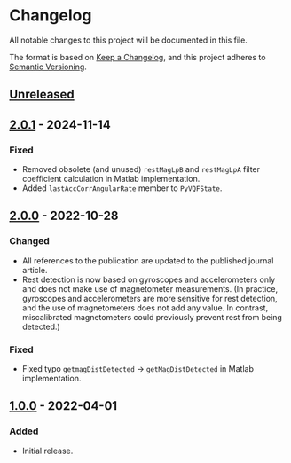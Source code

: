 <!--
SPDX-FileCopyrightText: 2021 Daniel Laidig <laidig@control.tu-berlin.de>

SPDX-License-Identifier: MIT

Sections:
### Added (for new features)
### Changed (for changes in existing functionality)
### Deprecated (for soon-to-be removed features)
### Removed (for now removed features)
### Fixed (for any bug fixes)
### Security (in case of vulnerabilities)
-->
# Changelog
All notable changes to this project will be documented in this file.

The format is based on [Keep a Changelog](https://keepachangelog.com/en/1.0.0/),
and this project adheres to [Semantic Versioning](https://semver.org/spec/v2.0.0.html).

## [Unreleased]

## [2.0.1] - 2024-11-14
### Fixed
- Removed obsolete (and unused) `restMagLpB` and `restMagLpA` filter coefficient calculation in Matlab implementation.
- Added `lastAccCorrAngularRate` member to `PyVQFState`.

## [2.0.0] - 2022-10-28
### Changed
- All references to the publication are updated to the published journal article.
- Rest detection is now based on gyroscopes and accelerometers only and does not make use of magnetometer measurements.
  (In practice, gyroscopes and accelerometers are more sensitive for rest detection, and the use of magnetometers does
  not add any value. In contrast, miscalibrated magnetometers could previously prevent rest from being detected.)
### Fixed
- Fixed typo `getmagDistDetected` -> `getMagDistDetected` in Matlab implementation.

## [1.0.0] - 2022-04-01
### Added
- Initial release.

[Unreleased]: https://github.com/dlaidig/vqf/compare/v2.0.1...HEAD
[2.0.1]: https://github.com/dlaidig/vqf/compare/v2.0.0...v2.0.1
[2.0.0]: https://github.com/dlaidig/vqf/compare/v1.0.0...v2.0.0
[1.0.0]: https://github.com/dlaidig/vqf/releases/tag/v1.0.0
